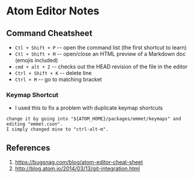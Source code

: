Atom Editor Notes
=================

## Command Cheatsheet

* `Ctl + Shift + P` -- open the command list (the first shortcut to learn)
* `Ctl + Shift + M` -- open/close an HTML preview of a Markdown doc (emojis included)
* `cmd + alt + Z` -- checks out the HEAD revision of the file in the editor
* `Ctrl + Shift + K` -- delete line
* `Ctrl + M` -- go to matching bracket

### Keymap Shortcut

+ I used this to fix a problem with duplicate keymap shortcuts
```
change it by going into "${ATOM_HOME}/packages/emmet/keymaps" and editing "emmet.cson". 
I simply changed mine to "ctrl-alt-m".
```

## References

1. https://bugsnag.com/blog/atom-editor-cheat-sheet
2. http://blog.atom.io/2014/03/13/git-integration.html
